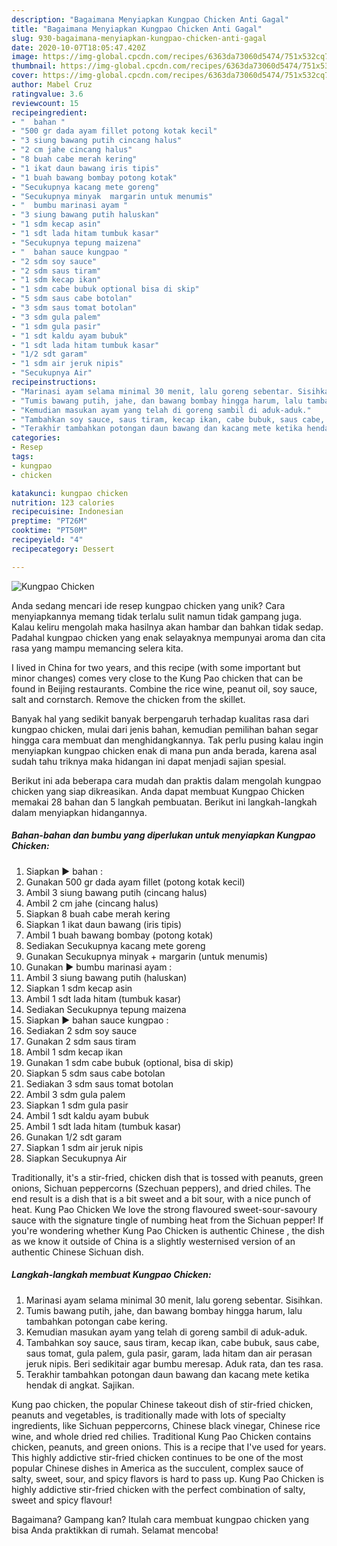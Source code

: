 ```yaml
---
description: "Bagaimana Menyiapkan Kungpao Chicken Anti Gagal"
title: "Bagaimana Menyiapkan Kungpao Chicken Anti Gagal"
slug: 930-bagaimana-menyiapkan-kungpao-chicken-anti-gagal
date: 2020-10-07T18:05:47.420Z
image: https://img-global.cpcdn.com/recipes/6363da73060d5474/751x532cq70/kungpao-chicken-foto-resep-utama.jpg
thumbnail: https://img-global.cpcdn.com/recipes/6363da73060d5474/751x532cq70/kungpao-chicken-foto-resep-utama.jpg
cover: https://img-global.cpcdn.com/recipes/6363da73060d5474/751x532cq70/kungpao-chicken-foto-resep-utama.jpg
author: Mabel Cruz
ratingvalue: 3.6
reviewcount: 15
recipeingredient:
- "  bahan "
- "500 gr dada ayam fillet potong kotak kecil"
- "3 siung bawang putih cincang halus"
- "2 cm jahe cincang halus"
- "8 buah cabe merah kering"
- "1 ikat daun bawang iris tipis"
- "1 buah bawang bombay potong kotak"
- "Secukupnya kacang mete goreng"
- "Secukupnya minyak  margarin untuk menumis"
- "  bumbu marinasi ayam "
- "3 siung bawang putih haluskan"
- "1 sdm kecap asin"
- "1 sdt lada hitam tumbuk kasar"
- "Secukupnya tepung maizena"
- "  bahan sauce kungpao "
- "2 sdm soy sauce"
- "2 sdm saus tiram"
- "1 sdm kecap ikan"
- "1 sdm cabe bubuk optional bisa di skip"
- "5 sdm saus cabe botolan"
- "3 sdm saus tomat botolan"
- "3 sdm gula palem"
- "1 sdm gula pasir"
- "1 sdt kaldu ayam bubuk"
- "1 sdt lada hitam tumbuk kasar"
- "1/2 sdt garam"
- "1 sdm air jeruk nipis"
- "Secukupnya Air"
recipeinstructions:
- "Marinasi ayam selama minimal 30 menit, lalu goreng sebentar. Sisihkan."
- "Tumis bawang putih, jahe, dan bawang bombay hingga harum, lalu tambahkan potongan cabe kering."
- "Kemudian masukan ayam yang telah di goreng sambil di aduk-aduk."
- "Tambahkan soy sauce, saus tiram, kecap ikan, cabe bubuk, saus cabe, saus tomat, gula palem, gula pasir, garam, lada hitam dan air perasan jeruk nipis. Beri sedikitair agar bumbu meresap. Aduk rata, dan tes rasa."
- "Terakhir tambahkan potongan daun bawang dan kacang mete ketika hendak di angkat. Sajikan."
categories:
- Resep
tags:
- kungpao
- chicken

katakunci: kungpao chicken 
nutrition: 123 calories
recipecuisine: Indonesian
preptime: "PT26M"
cooktime: "PT50M"
recipeyield: "4"
recipecategory: Dessert

---
```



![Kungpao Chicken](https://img-global.cpcdn.com/recipes/6363da73060d5474/751x532cq70/kungpao-chicken-foto-resep-utama.jpg)

Anda sedang mencari ide resep kungpao chicken yang unik? Cara menyiapkannya memang tidak terlalu sulit namun tidak gampang juga. Kalau keliru mengolah maka hasilnya akan hambar dan bahkan tidak sedap. Padahal kungpao chicken yang enak selayaknya mempunyai aroma dan cita rasa yang mampu memancing selera kita.

I lived in China for two years, and this recipe (with some important but minor changes) comes very close to the Kung Pao chicken that can be found in Beijing restaurants. Combine the rice wine, peanut oil, soy sauce, salt and cornstarch. Remove the chicken from the skillet.

Banyak hal yang sedikit banyak berpengaruh terhadap kualitas rasa dari kungpao chicken, mulai dari jenis bahan, kemudian pemilihan bahan segar hingga cara membuat dan menghidangkannya. Tak perlu pusing kalau ingin menyiapkan kungpao chicken enak di mana pun anda berada, karena asal sudah tahu triknya maka hidangan ini dapat menjadi sajian spesial.


Berikut ini ada beberapa cara mudah dan praktis dalam mengolah kungpao chicken yang siap dikreasikan. Anda dapat membuat Kungpao Chicken memakai 28 bahan dan 5 langkah pembuatan. Berikut ini langkah-langkah dalam menyiapkan hidangannya.

<!--inarticleads1-->

##### Bahan-bahan dan bumbu yang diperlukan untuk menyiapkan Kungpao Chicken:

1. Siapkan  ▶️ bahan :
1. Gunakan 500 gr dada ayam fillet (potong kotak kecil)
1. Ambil 3 siung bawang putih (cincang halus)
1. Ambil 2 cm jahe (cincang halus)
1. Siapkan 8 buah cabe merah kering
1. Siapkan 1 ikat daun bawang (iris tipis)
1. Ambil 1 buah bawang bombay (potong kotak)
1. Sediakan Secukupnya kacang mete goreng
1. Gunakan Secukupnya minyak + margarin (untuk menumis)
1. Gunakan  ▶️ bumbu marinasi ayam :
1. Ambil 3 siung bawang putih (haluskan)
1. Siapkan 1 sdm kecap asin
1. Ambil 1 sdt lada hitam (tumbuk kasar)
1. Sediakan Secukupnya tepung maizena
1. Siapkan  ▶️ bahan sauce kungpao :
1. Sediakan 2 sdm soy sauce
1. Gunakan 2 sdm saus tiram
1. Ambil 1 sdm kecap ikan
1. Gunakan 1 sdm cabe bubuk (optional, bisa di skip)
1. Siapkan 5 sdm saus cabe botolan
1. Sediakan 3 sdm saus tomat botolan
1. Ambil 3 sdm gula palem
1. Siapkan 1 sdm gula pasir
1. Ambil 1 sdt kaldu ayam bubuk
1. Ambil 1 sdt lada hitam (tumbuk kasar)
1. Gunakan 1/2 sdt garam
1. Siapkan 1 sdm air jeruk nipis
1. Siapkan Secukupnya Air


Traditionally, it&#39;s a stir-fried, chicken dish that is tossed with peanuts, green onions, Sichuan peppercorns (Szechuan peppers), and dried chiles. The end result is a dish that is a bit sweet and a bit sour, with a nice punch of heat. Kung Pao Chicken We love the strong flavoured sweet-sour-savoury sauce with the signature tingle of numbing heat from the Sichuan pepper! If you&#39;re wondering whether Kung Pao Chicken is authentic Chinese , the dish as we know it outside of China is a slightly westernised version of an authentic Chinese Sichuan dish. 

<!--inarticleads2-->

##### Langkah-langkah membuat Kungpao Chicken:

1. Marinasi ayam selama minimal 30 menit, lalu goreng sebentar. Sisihkan.
1. Tumis bawang putih, jahe, dan bawang bombay hingga harum, lalu tambahkan potongan cabe kering.
1. Kemudian masukan ayam yang telah di goreng sambil di aduk-aduk.
1. Tambahkan soy sauce, saus tiram, kecap ikan, cabe bubuk, saus cabe, saus tomat, gula palem, gula pasir, garam, lada hitam dan air perasan jeruk nipis. Beri sedikitair agar bumbu meresap. Aduk rata, dan tes rasa.
1. Terakhir tambahkan potongan daun bawang dan kacang mete ketika hendak di angkat. Sajikan.


Kung pao chicken, the popular Chinese takeout dish of stir-fried chicken, peanuts and vegetables, is traditionally made with lots of specialty ingredients, like Sichuan peppercorns, Chinese black vinegar, Chinese rice wine, and whole dried red chilies. Traditional Kung Pao Chicken contains chicken, peanuts, and green onions. This is a recipe that I&#39;ve used for years. This highly addictive stir-fried chicken continues to be one of the most popular Chinese dishes in America as the succulent, complex sauce of salty, sweet, sour, and spicy flavors is hard to pass up. Kung Pao Chicken is highly addictive stir-fried chicken with the perfect combination of salty, sweet and spicy flavour! 

Bagaimana? Gampang kan? Itulah cara membuat kungpao chicken yang bisa Anda praktikkan di rumah. Selamat mencoba!
